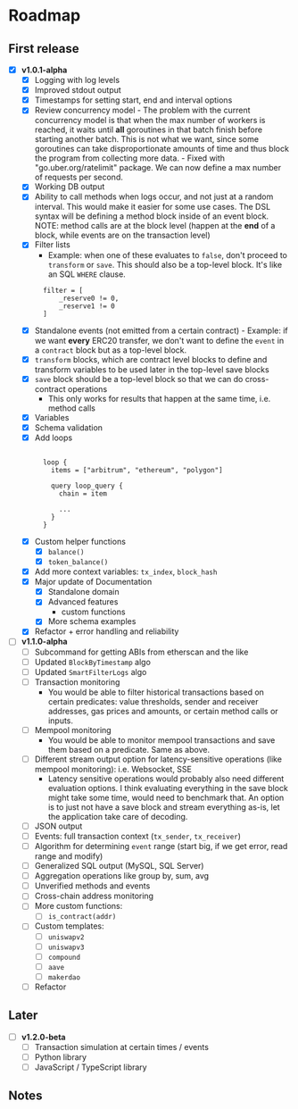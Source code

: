 # Roadmap

## First release
- [x] **v1.0.1-alpha**
  - [x] Logging with log levels
  - [x] Improved stdout output
  - [x] Timestamps for setting start, end and interval options
  - [x] Review concurrency model
        - The problem with the current concurrency model is that when the max number of workers is reached, it waits until
        **all** goroutines in that batch finish before starting another batch. This is not what we want, since some goroutines
        can take disproportionate amounts of time and thus block the program from collecting more data.
        - Fixed with "go.uber.org/ratelimit" package. We can now define a max number of requests per second.
  - [x] Working DB output
  - [x] Ability to call methods when logs occur, and not just at a random interval. This would make it easier for some use cases. The DSL syntax will be defining a method block inside of an event block. NOTE: method calls are at the block level (happen at the 
  **end** of a block, while events are on the transaction level)
  - [x] Filter lists
      - Example: when one of these evaluates to `false`, don't proceed to `transform` or `save`. This should also be a top-level
      block. It's like an SQL `WHERE` clause.
      ```hcl
        filter = [
            _reserve0 != 0,
            _reserve1 != 0
        ]
      ```
  - [x] Standalone events (not emitted from a certain contract)
        - Example: if we want **every** ERC20 transfer, we don't want to define the `event` in a `contract` block but as a top-level block.
  - [x] `transform` blocks, which are contract level blocks to define and transform variables to be used later in the top-level save blocks 
  - [x] `save` block should be a top-level block so that we can do cross-contract operations
      - This only works for results that happen at the same time, i.e. method calls
  - [x] Variables
  - [x] Schema validation
  - [x] Add loops
      ```hcl

        loop {
          items = ["arbitrum", "ethereum", "polygon"]

          query loop_query {
            chain = item

            ...
          }
        }
      ```
  - [x] Custom helper functions
    - [x] `balance()`
    - [x] `token_balance()`
  - [x] Add more context variables: `tx_index`, `block_hash`
  - [x] Major update of Documentation
    - [x] Standalone domain
    - [x] Advanced features
      - custom functions
    - [x] More schema examples
  - [x] Refactor + error handling and reliability

- [ ] **v1.1.0-alpha**
  - [ ] Subcommand for getting ABIs from etherscan and the like
  - [ ] Updated `BlockByTimestamp` algo
  - [ ] Updated `SmartFilterLogs` algo
  - [ ] Transaction monitoring
      - You would be able to filter historical transactions based on certain predicates: value thresholds, sender and receiver addresses, gas prices and amounts, or certain method calls or inputs.
  - [ ] Mempool monitoring
      - You would be able to monitor mempool transactions and save them based on a predicate. Same as above. 
  - [ ] Different stream output option for latency-sensitive operations (like mempool monitoring): i.e. Websocket, SSE 
      - Latency sensitive operations would probably also need different evaluation options. I think evaluating everything in the save block might take some time, would need to benchmark that. An option is to just not have a save block and stream everything as-is, let the application take care of decoding.
  - [ ] JSON output
  - [ ] Events: full transaction context (`tx_sender`, `tx_receiver`)
  - [ ] Algorithm for determining `event` range (start big, if we get error, read range and modify)
  - [ ] Generalized SQL output (MySQL, SQL Server)
  - [ ] Aggregation operations like group by, sum, avg
  - [ ] Unverified methods and events
  - [ ] Cross-chain address monitoring
  - [ ] More custom functions:
    - [ ] `is_contract(addr)`
  - [ ] Custom templates:
    - [ ] `uniswapv2`
    - [ ] `uniswapv3`
    - [ ] `compound`
    - [ ] `aave`
    - [ ] `makerdao`

  - [ ] Refactor

## Later
- [ ] **v1.2.0-beta**
  - [ ] Transaction simulation at certain times / events
  - [ ] Python library
  - [ ] JavaScript / TypeScript library

## Notes

